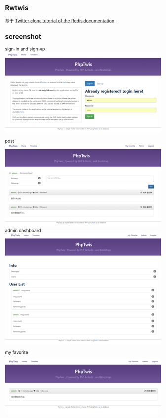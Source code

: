 ## Rwtwis

基于 [Twitter clone tutorial of the Redis documentation](http://redis.io/topics/twitter-clone).
## screenshot

sign-in and sign-up
![](https://raw.githubusercontent.com/suifengtec/retwis/master/screenshot/1.png)

post
![](https://raw.githubusercontent.com/suifengtec/retwis/master/screenshot/2.png)
admin dashboard
![](https://raw.githubusercontent.com/suifengtec/retwis/master/screenshot/3.png)

my favorite

![](https://raw.githubusercontent.com/suifengtec/retwis/master/screenshot/4.png)